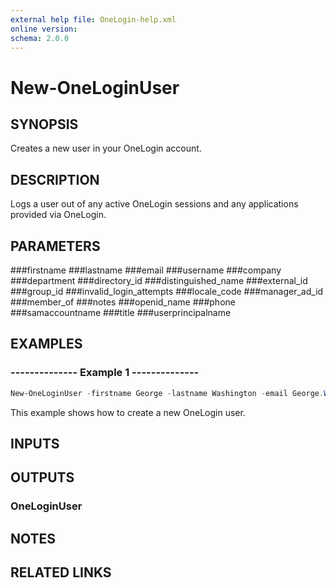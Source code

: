 ```yaml
---
external help file: OneLogin-help.xml
online version: 
schema: 2.0.0
---
```


# New-OneLoginUser

## SYNOPSIS
Creates a new user in your OneLogin account.

## DESCRIPTION
Logs a user out of any active OneLogin sessions and any applications provided via OneLogin.

## PARAMETERS
###firstname
###lastname
###email
###username
###company
###department
###directory_id
###distinguished_name
###external_id
###group_id
###invalid_login_attempts
###locale_code
###manager_ad_id
###member_of
###notes
###openid_name
###phone
###samaccountname
###title
###userprincipalname

## EXAMPLES

### --------------  Example 1  --------------
```powershell
New-OneLoginUser -firstname George -lastname Washington -email George.Washington@onelogin.com -username geowash
```

This example shows how to create a new OneLogin user.

## INPUTS

## OUTPUTS
### OneLoginUser

## NOTES

## RELATED LINKS

